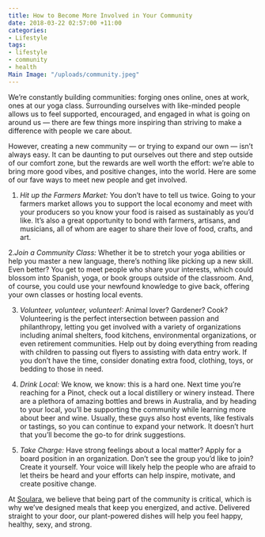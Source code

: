 ```yaml
---
title: How to Become More Involved in Your Community
date: 2018-03-22 02:57:00 +11:00
categories:
- Lifestyle
tags:
- lifestyle
- community
- health
Main Image: "/uploads/community.jpeg"
---
```


We’re constantly building communities: forging ones online, ones at work, ones at our yoga class. Surrounding ourselves with like-minded people allows us to feel supported, encouraged, and engaged in what is going on around us — there are few things more inspiring than striving to make a difference with people we care about. 

However, creating a new community — or trying to expand our own — isn’t always easy. It can be daunting to put ourselves out there and step outside of our comfort zone, but the rewards are well worth the effort: we’re able to bring more good vibes, and positive changes, into the world. Here are some of our fave ways to meet new people and get involved.

1. *Hit up the Farmers Market:* You don’t have to tell us twice. Going to your farmers market allows you to support the local economy and meet with your producers so you know your food is raised as sustainably as you’d like. It’s also a great opportunity to bond with farmers, artisans, and musicians, all of whom are eager to share their love of food, crafts, and art. 

2.*Join a Community Class:* Whether it be to stretch your yoga abilities or help you master a new language, there’s nothing like picking up a new skill. Even better? You get to meet people who share your interests, which could blossom into Spanish, yoga, or book groups outside of the classroom. And, of course, you could use your newfound knowledge to give back, offering your own classes or hosting local events.

3. *Volunteer, volunteer, volunteer!:* Animal lover? Gardener? Cook? Volunteering is the perfect intersection between passion and philanthropy, letting you get involved with a variety of organizations including animal shelters, food kitchens, environmental organizations, or even retirement communities. Help out by doing everything from reading with children to passing out flyers to assisting with data entry work. If you don’t have the time, consider donating extra food, clothing, toys, or bedding to those in need.

4. *Drink Local:* We know, we know: this is a hard one. Next time you’re reaching for a Pinot, check out a local distillery or winery instead. There are a plethora of amazing bottles and brews in Australia, and by heading to your local, you’ll be supporting the community while learning more about beer and wine. Usually, these guys also host events, like festivals or tastings, so you can continue to expand your network. It doesn’t hurt that you’ll become the go-to for drink suggestions.

5. *Take Charge:* Have strong feelings about a local matter? Apply for a board position in an organization. Don’t see the group you’d like to join? Create it yourself. Your voice will likely help the people who are afraid to let theirs be heard and your efforts can help inspire, motivate, and create positive change. 

At [Soulara](http://soulara.com.au), we believe that being part of the community is critical, which is why we’ve designed meals that keep you energized, and active. Delivered straight to your door, our plant-powered dishes will help you feel happy, healthy, sexy, and strong.
